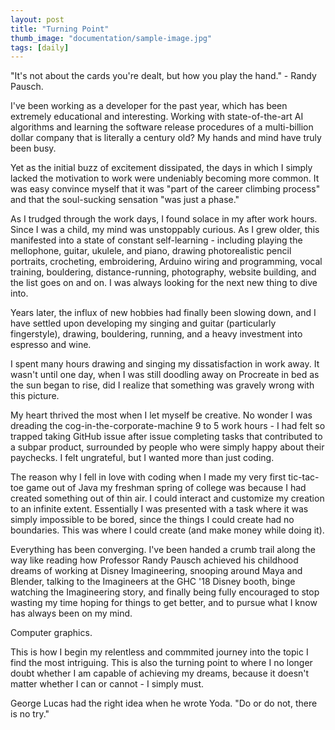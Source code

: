 ```yaml
---
layout: post
title: "Turning Point"
thumb_image: "documentation/sample-image.jpg"
tags: [daily]
---
```

"It's not about the cards you're dealt, but how you play the hand." - Randy Pausch.

I've been working as a developer for the past year, which has been extremely educational and interesting. Working with state-of-the-art AI algorithms and learning the software release procedures of a multi-billion dollar company that is literally a century old? My hands and mind have truly been busy.

Yet as the initial buzz of excitement dissipated, the days in which I simply lacked the motivation to work were undeniably becoming more common. It was easy convince myself that it was "part of the career climbing process" and that the soul-sucking sensation "was just a phase."

As I trudged through the work days, I found solace in my after work hours. Since I was a child, my mind was unstoppably curious. As I grew older, this manifested into a state of constant self-learning - including playing the mellophone, guitar, ukulele, and piano, drawing photorealistic pencil portraits, crocheting, embroidering, Arduino wiring and programming, vocal training, bouldering, distance-running, photography, website building, and the list goes on and on. I was always looking for the next new thing to dive into.

Years later, the influx of new hobbies had finally been slowing down, and I have settled upon developing my singing and guitar (particularly fingerstyle), drawing, bouldering, running, and a heavy investment into espresso and wine. 

I spent many hours drawing and singing my dissatisfaction in work away. It wasn't until one day, when I was still doodling away on Procreate in bed as the sun began to rise, did I realize that something was gravely wrong with this picture.

My heart thrived the most when I let myself be creative. No wonder I was dreading the cog-in-the-corporate-machine 9 to 5 work hours - I had felt so trapped taking GitHub issue after issue completing tasks that contributed to a subpar product, surrounded by people who were simply happy about their paychecks. I felt ungrateful, but I wanted more than just coding.

The reason why I fell in love with coding when I made my very first tic-tac-toe game out of Java my freshman spring of college was because I had created something out of thin air. I could interact and customize my creation to an infinite extent. Essentially I was presented with a task where it was simply impossible to be bored, since the things I could create had no boundaries. This was where I could create (and make money while doing it).

Everything has been converging. I've been handed a crumb trail along the way like reading how Professor Randy Pausch achieved his childhood dreams of working at Disney Imagineering, snooping around Maya and Blender, talking to the Imagineers at the GHC '18 Disney booth, binge watching the Imagineering story, and finally being fully encouraged to stop wasting my time hoping for things to get better, and to pursue what I know has always been on my mind.

Computer graphics.

This is how I begin my relentless and commmited journey into the topic I find the most intriguing. This is also the turning point to where I no longer doubt whether I am capable of achieving my dreams, because it doesn't matter whether I can or cannot - I simply must.

George Lucas had the right idea when he wrote Yoda. "Do or do not, there is no try."
